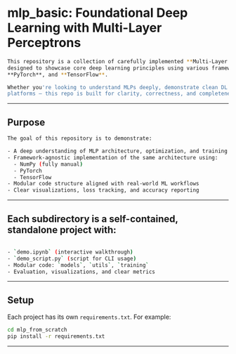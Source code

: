 # mlp_basic: Foundational Deep Learning with Multi-Layer Perceptrons

```bash
This repository is a collection of carefully implemented **Multi-Layer Perceptron (MLP)** projects
designed to showcase core deep learning principles using various frameworks, including **NumPy (from scratch)**,
**PyTorch**, and **TensorFlow**.

Whether you're looking to understand MLPs deeply, demonstrate clean DL project structure, or compare behaviors across
platforms — this repo is built for clarity, correctness, and completeness.
```
---

## Purpose

```bash
The goal of this repository is to demonstrate:

- A deep understanding of MLP architecture, optimization, and training behavior
- Framework-agnostic implementation of the same architecture using:
  - NumPy (fully manual)
  - PyTorch
  - TensorFlow
- Modular code structure aligned with real-world ML workflows
- Clear visualizations, loss tracking, and accuracy reporting
```
---


## Each subdirectory is a self-contained, standalone project with:

```bash

- `demo.ipynb` (interactive walkthrough)
- `demo_script.py` (script for CLI usage)
- Modular code: `models`, `utils`, `training`
- Evaluation, visualizations, and clear metrics
```
---

## Setup

Each project has its own `requirements.txt`. For example:

```bash
cd mlp_from_scratch
pip install -r requirements.txt
```
---


